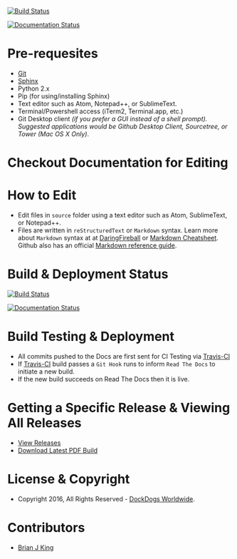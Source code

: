 [![Build Status](https://travis-ci.org/DockDogs/dockdogs-office-sops.svg?branch=master)](https://travis-ci.org/DockDogs/dockdogs-office-sops)

[![Documentation Status](https://readthedocs.org/projects/dd-sops/badge/)](http://dd-sops.readthedocs.org/en/latest/?badge=latest)

Pre-requesites
==============

-   [Git]
-   [Sphinx]
-   Python 2.x
-   Pip (for using/installing Sphinx)
-   Text editor such as Atom, Notepad++, or SublimeText.
-   Terminal/Powershell access (iTerm2, Terminal.app, etc.)
-   Git Desktop client *(if you prefer a GUI instead of a shell prompt). Suggested applications would be Github Desktop Client, Sourcetree, or Tower (Mac OS X Only)*.

Checkout Documentation for Editing
==================================

How to Edit
===========

-   Edit files in `source` folder using a text editor such as Atom, SublimeText, or Notepad++.
-   Files are written in `reStructuredText` or `Markdown` syntax. Learn more about `Markdown` syntax at at [DaringFireball] or [Markdown Cheatsheet]. Github also has an official [Markdown reference guide].

Build & Deployment Status
=========================

[![Build Status](https://travis-ci.org/DockDogs/dockdogs-office-sops.svg?branch=master)](https://travis-ci.org/DockDogs/dockdogs-office-sops)

[![Documentation Status](http://readthedocs.org/projects/dd-sops/badge/?version=latest)](http://dd-sops.readthedocs.org/en/latest/?badge=latest)

Build Testing & Deployment
==========================
* All commits pushed to the Docs are first sent for CI Testing via [Travis-CI](https://travis-ci.org/DockDogs/dockdogs-office-sops)
* If [Travis-CI](https://travis-ci.org/DockDogs/dockdogs-office-sops) build passes a ```Git Hook``` runs to inform ```Read The Docs``` to initiate a new build.
* If the new build succeeds on Read The Docs then it is live. 

Getting a Specific Release & Viewing All Releases
=================================================

-   [View Releases]
-   [Download Latest PDF Build]

License & Copyright
===================

-   Copyright 2016, All Rights Reserved - [DockDogs Worldwide].

Contributors
============

-   [Brian J King]

  [Git]: http://github.com
  [Sphinx]: http://www.sphinx-doc.org/en/stable/
  [DaringFireball]: https://daringfireball.net/projects/markdown/
  [Markdown Cheatsheet]: https://github.com/adam-p/markdown-here/wiki/Markdown-Cheatsheet
  [Markdown reference guide]: https://help.github.com/articles/markdown-basics/
  [View Releases]: https://github.com/DockDogs/dockdogs-office-sops/releases
  [Download Latest PDF Build]: http://readthedocs.org/projects/dd-sops/downloads/pdf/latest/
  [DockDogs Worldwide]: http://dockdogs.com
  [Brian J King]: http://github.com/brianjking
